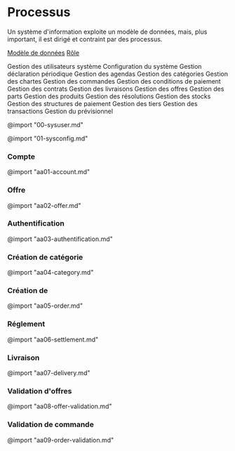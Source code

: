 # Processus

Un système d'information exploite un modèle de données, mais, plus important, il est dirigé et contraint par des processus.

[Modèle de données](../models/index.md)
[Rôle](../origin/cdc/C-ActeursRoles.md)

Gestion des utilisateurs système
Configuration du système
Gestion déclaration périodique
Gestion des agendas
Gestion des catégories
Gestion des chartes
Gestion des commandes
Gestion des conditions de paiement
Gestion des contrats
Gestion des livraisons
Gestion des offres
Gestion des parts
Gestion des produits
Gestion des résolutions
Gestion des stocks
Gestion des structures de paiement
Gestion des tiers
Gestion des transactions
Gestion du prévisionnel

@import "00-sysuser.md"

@import "01-sysconfig.md"

### Compte

@import "aa01-account.md"

### Offre

@import "aa02-offer.md"

### Authentification

@import "aa03-authentification.md"

### Création de catégorie

@import "aa04-category.md"

### Création de

@import "aa05-order.md"

### Réglement

@import "aa06-settlement.md"

### Livraison

@import "aa07-delivery.md"

### Validation d'offres

@import "aa08-offer-validation.md"

### Validation de commande

@import "aa09-order-validation.md"
